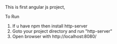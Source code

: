 This is first angular js project,

To Run 

 1. If u have npm then install http-server
 2. Goto your project directory and run "http-server"
 3. Open browser with http://localhost:8080/